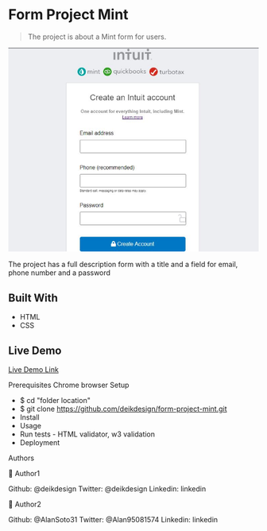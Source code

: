 # Form Project Mint

> The project is about a Mint form for users.

![screenshot](./mint_screenshot.JPG)

The project has a full description form with a title and a field for email, phone number and a password

## Built With

- HTML
- CSS

## Live Demo

[Live Demo Link](https://deikdesign.github.io/form-project-mint/)

Prerequisites
Chrome browser
Setup
* $ cd "folder location"
* $ git clone https://github.com/deikdesign/form-project-mint.git
* Install
* Usage 
* Run tests - HTML validator, w3 validation
* Deployment 

Authors

👤 Author1

Github: @deikdesign
Twitter: @deikdesign
Linkedin: linkedin

👤 Author2

Github: @AlanSoto31
Twitter: @Alan95081574
Linkedin: linkedin
